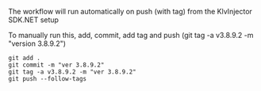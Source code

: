 The workflow will run automatically on push (with tag) from the KlvInjector SDK.NET setup

To manually run this, add, commit, add tag and push (git tag -a v3.8.9.2 -m "version 3.8.9.2")

```
git add .
git commit -m "ver 3.8.9.2"
git tag -a v3.8.9.2 -m "ver 3.8.9.2"
git push --follow-tags
```